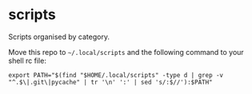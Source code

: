 # scripts

Scripts organised by category.

Move this repo to `~/.local/scripts` and the following command to your shell rc file:
```
export PATH="$(find "$HOME/.local/scripts" -type d | grep -v "^.$\|.git\|pycache" | tr '\n' ':' | sed 's/:$//'):$PATH"
```
